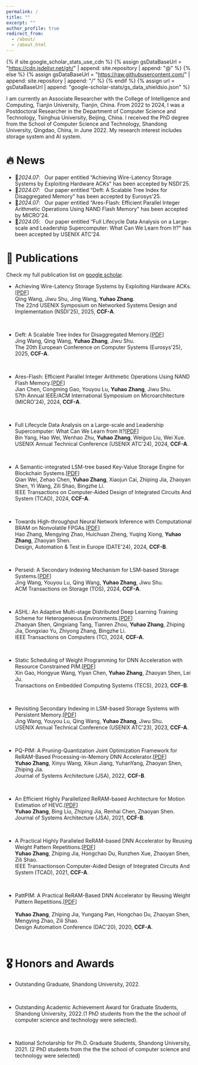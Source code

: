 ```yaml
---
permalink: /
title: ""
excerpt: ""
author_profile: true
redirect_from: 
  - /about/
  - /about.html
---
```


{% if site.google_scholar_stats_use_cdn %}
{% assign gsDataBaseUrl = "https://cdn.jsdelivr.net/gh/" | append: site.repository | append: "@" %}
{% else %}
{% assign gsDataBaseUrl = "https://raw.githubusercontent.com/" | append: site.repository | append: "/" %}
{% endif %}
{% assign url = gsDataBaseUrl | append: "google-scholar-stats/gs_data_shieldsio.json" %}

<span class='anchor' id='about-me'></span>

I am currently an Associate Researcher with the College of Intelligence and Computing, Tianjin University, Tianjin, China. From 2022 to 2024, I was a Postdoctoral Researcher in the Department of Computer Science and Technology, Tsinghua University, Beijing, China. I received the PhD degree from the School of Computer Science and Technology, Shandong University, Qingdao, China, in June 2022. My research interest includes storage system and AI system.


# 🔥 News
- 🎉*2024.07*: &nbsp; Our paper entitled “Achieving Wire-Latency Storage Systems by Exploiting Hardware ACKs" has been accepted by NSDI'25. 
- 🎉*2024.07*: &nbsp; Our paper entitled “Deft: A Scalable Tree Index for Disaggregated Memory" has been accepted by Eurosys'25.
- 🎉*2024.07*: &nbsp; Our paper entitled “Ares-Flash: Efficient Parallel Integer Arithmetic Operations Using NAND Flash Memory" has been accepted by MICRO'24.
- 🎉*2024.05*: &nbsp; Our paper entitled “Full Lifecycle Data Analysis on a Large-scale and Leadership Supercomputer: What Can We Learn from It?" has been accepted by USENIX ATC'24.


# 📝 Publications 


<!-- <ul>
</ul> -->

<p>Check my full publication list on <a href="https://scholar.google.com/citations?user=KEvXHFIAAAAJ&hl=zh-CN">google scholar</a>.</p>


- Achieving Wire-Latency Storage Systems by Exploiting Hardware ACKs.[<a href="">PDF</a>] <br>
Qing Wang, Jiwu Shu, Jing Wang, <b>Yuhao Zhang</b>. <br>
The 22nd USENIX Symposium on Networked Systems Design and Implementation (NSDI'25), 2025, <b>CCF-A</b>.
<br>

- Deft: A Scalable Tree Index for Disaggregated Memory.[<a href="">PDF</a>] <br>
Jing Wang, Qing Wang, <b>Yuhao Zhang</b>, Jiwu Shu. <br>
The 20th European Conference on Computer Systems (Eurosys'25), 2025, <b>CCF-A</b>.
<br>

- Ares-Flash: Efficient Parallel Integer Arithmetic Operations Using NAND Flash Memory.[<a href="">PDF</a>]<br>
Jian Chen, Congming Gao, Youyou Lu, <b>Yuhao Zhang</b>, Jiwu Shu.<br>
57th Annual IEEE/ACM International Symposium on Microarchitecture (MICRO'24), 2024, <b>CCF-A</b>.
<br>

- Full Lifecycle Data Analysis on a Large-scale and Leadership Supercomputer: What Can We Learn from It?[<a href="">PDF</a>]<br>
Bin Yang, Hao Wei, Wenhao Zhu, <b>Yuhao Zhang</b>, Weiguo Liu, Wei Xue.<br>
USENIX Annual Technical Conference (USENIX ATC'24), 2024, <b>CCF-A</b>.
<br>

- A Semantic-integrated LSM-tree based Key-Value Storage Engine for Blockchain Systems.[<a href="https://ieeexplore.ieee.org/stamp/stamp.jsp?tp=&arnumber=10376454">PDF</a>]<br>
Qian Wei, Zehao Chen, <b>Yuhao Zhang</b>, Xiaojun Cai, Zhiping Jia, Zhaoyan Shen, Yi Wang, Zili Shao, Bingzhe Li.<br>
IEEE Transactions on Computer-Aided Design of Integrated Circuits And System (TCAD), 2024, <b>CCF-A</b>.
<br>

- Towards High-throughput Neural Network Inference with Computational BRAM on Nonvolatile FPGAs.[<a href="https://ieeexplore.ieee.org/stamp/stamp.jsp?tp=&arnumber=10546738">PDF</a>]<br>
Hao Zhang, Mengying Zhao, Huichuan Zheng, Yuqing Xiong, <b>Yuhao Zhang</b>, Zhaoyan Shen.<br>
Design, Automation & Test in Europe (DATE'24), 2024, <b>CCF-B</b>.
<br>

- Perseid: A Secondary Indexing Mechanism for LSM-based Storage Systems.[<a href="https://dl.acm.org/doi/pdf/10.1145/3633285">PDF</a>]<br>
Jing Wang, Youyou Lu, Qing Wang, <b>Yuhao Zhang</b>, Jiwu Shu.<br>
ACM Transactions on Storage (TOS), 2024, <b>CCF-A</b>.
<br>

- ASHL: An Adaptive Multi-stage Distributed Deep Learning Training Scheme for Heterogeneous Environments.[<a href="https://ieeexplore.ieee.org/stamp/stamp.jsp?tp=&arnumber=10256683">PDF</a>]<br>
Zhaoyan Shen, Qingxiang Tang, Tianren Zhou, <b>Yuhao Zhang</b>, Zhiping Jia, Dongxiao Yu, Zhiyong Zhang, Bingzhe Li.<br>
IEEE Transactions on Computers (TC), 2024, <b>CCF-A</b>.
<br>

- Static Scheduling of Weight Programming for DNN Acceleration with Resource Constrained PIM.[<a href="https://dl.acm.org/doi/pdf/10.1145/3615657">PDF</a>]<br>
Xin Gao, Hongyue Wang, Yiyan Chen, <b>Yuhao Zhang</b>, Zhaoyan Shen, Lei Ju.<br>
Transactions on Embedded Computing Systems (TECS), 2023, <b>CCF-B</b>.
<br>


- Revisiting Secondary Indexing in LSM-based Storage Systems with Persistent Memory.[<a href="https://www.usenix.org/system/files/atc23-wang-jing.pdf">PDF</a>]<br>
Jing Wang, Youyou Lu, Qing Wang, <b>Yuhao Zhang</b>, Jiwu Shu.<br>
USENIX Annual Technical Conference (USENIX ATC'23), 2023, <b>CCF-A</b>.
<br>

- PQ-PIM: A Pruning-Quantization Joint Optimization Framework for ReRAM-Based Processing-in-Memory DNN Accelerator.[<a href="https://www.sciencedirect.com/science/article/pii/S1383762122000911?via%3Dihub">PDF</a>]<br>
<b>Yuhao Zhang</b>, Xinyu Wang, Xikun Jiang, YuhanYang, Zhaoyan Shen, Zhiping Jia.<br>
Journal of Systems Architecture (JSA), 2022, <b>CCF-B</b>.
<br>


- An Efficient Highly Parallelized ReRAM-based Architecture for Motion Estimation of HEVC.[<a href="https://www.sciencedirect.com/science/article/pii/S1383762121000928?via%3Dihub">PDF</a>]<br> 
<b>Yuhao Zhang</b>, Bing Liu, Zhiping Jia, Renhai Chen, Zhaoyan Shen.<br>
Journal of Systems Architecture (JSA), 2021, <b>CCF-B</b>.
<br>

- A Practical Highly Paralleled ReRAM-based DNN Accelerator by Reusing Weight Pattern Repetitions.[<a href="https://ieeexplore.ieee.org/stamp/stamp.jsp?tp=&arnumber=9395497">PDF</a>]<br>
<b>Yuhao Zhang</b>, Zhiping Jia, Hongchao Du, Runzhen Xue, Zhaoyan Shen, Zili Shao.<br>
IEEE Transactionson Computer-Aided Design of Integrated Circuits And System (TCAD), 2021, <b>CCF-A</b>.
<br>

- PattPIM: A Practical ReRAM-Based DNN Accelerator by Reusing Weight Pattern Repetitions.[<a href="https://ieeexplore.ieee.org/stamp/stamp.jsp?tp=&arnumber=9218638">PDF</a>]<br>
<br><b>Yuhao Zhang</b>, Zhiping Jia, Yungang Pan, Hongchao Du, Zhaoyan Shen, Mengying Zhao, Zili Shao.<br>
Design Automation Conference (DAC'20), 2020, <b>CCF-A</b>.
<br>


# 🎖 Honors and Awards

- Outstanding Graduate, Shandong University, 2022.
<br>

- Outstanding Academic Achievement Award for Graduate Students, Shandong University, 2022.(1 PhD students from the the the school of computer science and technology were selected).
<br>

- National Scholarship for Ph.D. Graduate Students, Shandong University, 2021. (2 PhD students from the the the school of computer science and technology were selected)
<br>


